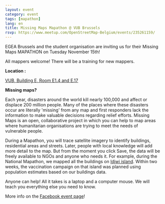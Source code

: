 ```yaml
---
layout: event
category: event
tags: [mapathon]
lang: en
title: Missing Maps Mapathon @ VUB Brussels
rsvp: https://www.meetup.com/OpenStreetMap-Belgium/events/235261159/
---
```

EGEA Brussels and the student organisation are inviting us for their Missing Maps MAPATHON on Tuesday November 15th!

All mappers welcome! There will be a training for new mappers. 

**Location :**

[VUB, Building E, Room E1.4 and E.17](http://www.openstreetmap.org/way/34580893#map=19/50.82148/4.39552)

**Missing maps?**

Each year, disasters around the world kill nearly 100,000 and affect or displace 200 million people. Many of the places where these disasters occur are literally 'missing' from any map and first responders lack the information to make valuable decisions regarding relief efforts. Missing Maps is an open, collaborative project in which you can help to map areas where humanitarian organisations are trying to meet the needs of vulnerable people.

During a Mapathon, you will trace satellite imagery to identify buildings, residential areas and streets. Later, people with local knowledge will add more detail to the map. But from the moment you click Save, the data will be freely available to NGOs and anyone who needs it. For example, during the National Mapathon, we mapped all the buildings on [Idjwi island](http://tools.geofabrik.de/mc/#16/-2.1048/29.0404&num=2&mt0=mapnik-humanitarian&mt1=google-map). Within two weeks, the vaccination campaign on that island was planned using population estimates based on our buildings data.

Anyone can help! All it takes is a laptop and a computer mouse. We will teach you everything else you need to know.

More info on the [Facebook event page](https://www.facebook.com/events/210063192753919/)!
